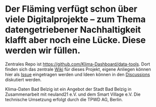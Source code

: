 # Der Fläming verfügt schon über viele Digitalprojekte – zum Thema datengetriebener Nachhaltigkeit klafft aber noch eine Lücke. Diese werden wir füllen. 

Zentrales Repo ist https://github.com/Klima-Dashboard/data-tools. Dort finden sich das zentrale [Wiki](https://github.com/Klima-Dashboard/data-tools/wiki) für dieses Projekt, eigene Anliegen können hier als [Issue](https://github.com/Klima-Dashboard/data-tools/issues) eingetragen werden und Ideen können in den [Discussions](https://github.com/Klima-Dashboard/data-tools/discussions) diskutiert werden. 




Klima-Daten Bad Belzig ist ein Angebot der Stadt Bad Belzig in Zusammenarbeit mit neuland21 e.V. und dem Smart Village e.V. 
Die technische Umsetzung erfolgt durch die TPWD AG, Berlin. 
